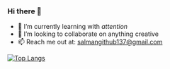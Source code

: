 ### Hi there 👋

<!--
**SalmanHabeeb/SalmanHabeeb** is a ✨ _special_ ✨ repository because its `README.md` (this file) appears on your GitHub profile.

Here are some ideas to get you started:

- 🔭 I’m currently working on ...
- 🌱 I’m currently learning ...
- 👯 I’m looking to collaborate on ...
- 🤔 I’m looking for help with ...
- 💬 Ask me about ...
- 📫 How to reach me: ...
- 😄 Pronouns: ...
- ⚡ Fun fact: ...
-->

- 🌱 I’m currently learning with _attention_
- 👯 I’m looking to collaborate on anything creative
- 📫 Reach me out at: salmangithub137@gmail.com

[![Top Langs](https://github-readme-stats.vercel.app/api/top-langs/?username=SalmanHabeeb&hide=css,html&exclude_repo=AIChess,AIChess-Dev,Stroke-predictor,Titanic,INR-Predictor&layout=donut&theme=tokyonight)](https://github.com/SalmanHabeeb/github-readme-stats)
